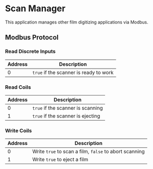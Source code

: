 # Scan Manager

This application manages other film digitizing applications via Modbus.

## Modbus Protocol

### Read Discrete Inputs

Address | Description
--------|-------------
0       | `true` if the scanner is ready to work

### Read Coils

Address | Description
--------|-------------
0       | `true` if the scanner is scanning
1       | `true` if the scanner is ejecting


### Write Coils

Address | Description
--------|-------------
0       | Write `true` to scan a film, `false` to abort scanning
1       | Write `true` to eject a film
